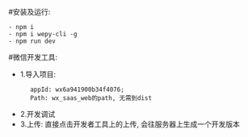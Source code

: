 #安装及运行:
 ```
 - npm i
 - npm i wepy-cli -g
 - npm run dev
 ```
#微信开发工具:
 - 1.导入项目:
  ```
        appId: wx6a941900b34f4076;
        Path: wx_saas_web的path, 无需到dist
  ``` 
 - 2.开发调试
 - 3.上传: 直接点击开发者工具上的上传, 会往服务器上生成一个开发版本